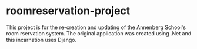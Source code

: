 # roomreservation-project
This project is for the re-creation and updating of the Annenberg School's room rservation system. The original application was created using .Net and this incarnation uses Django.
